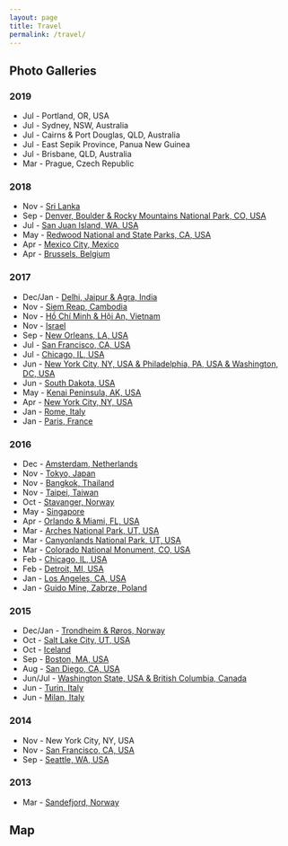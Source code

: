 ```yaml
---
layout: page
title: Travel
permalink: /travel/
---
```


## Photo Galleries

### 2019

- Jul - Portland, OR, USA
- Jul - Sydney, NSW, Australia
- Jul - Cairns & Port Douglas, QLD, Australia
- Jul - East Sepik Province, Panua New Guinea
- Jul - Brisbane, QLD, Australia
- Mar - Prague, Czech Republic

### 2018

- Nov - [Sri Lanka](https://1drv.ms/u/s!AkQZwKORiTlGm50evQC5GXMgvvGh1w?e=ToXwBW)
- Sep - [Denver, Boulder & Rocky Mountains National Park, CO, USA](https://1drv.ms/u/s!AkQZwKORiTlGm51mZyGa9yYqFgUkJw?e=eKEEtX)
- Jul - [San Juan Island, WA, USA](https://1drv.ms/u/s!AkQZwKORiTlGm50HV6OhMpqYllOEzA?e=9N6RwM)
- May - [Redwood National and State Parks, CA, USA](https://1drv.ms/u/s!AkQZwKORiTlGmqAxE3J_lmPTFRED3w?e=DWx0Pa)
- Apr - [Mexico City, Mexico](https://1drv.ms/u/s!AkQZwKORiTlGm5xtX1PlGWKmZWD6ng?e=0TZCkk)
- Apr - [Brussels, Belgium](https://1drv.ms/u/s!AkQZwKORiTlGm5955BEwoAjfOVqW_A?e=qfqpaN)

### 2017

- Dec/Jan - [Delhi, Jaipur & Agra, India](https://1drv.ms/u/s!AkQZwKORiTlGm59I_aI54Tm7-kxpiA?e=b0gma4)
- Nov - [Siem Reap, Cambodia](https://1drv.ms/u/s!AkQZwKORiTlGmZhQ4PZCJ_eAzBjT6w?e=0L1IHb)
- Nov - [Hồ Chí Minh & Hội An, Vietnam](https://1drv.ms/u/s!AkQZwKORiTlGmZdNcD6-3wJkO9Zatg?e=yRUu7u)
- Nov - [Israel](https://1drv.ms/u/s!AkQZwKORiTlGmZYHZWvKzhD-Wc0WXA?e=ahgFxA)
- Sep - [New Orleans, LA, USA](https://1drv.ms/u/s!AkQZwKORiTlGm5xrImAkn5nfkw8vag?e=TPAOwe)
- Jul - [San Francisco, CA, USA](https://1drv.ms/u/s!AkQZwKORiTlGm58HjVVbNdSAQXQ8zg?e=daSpym)
- Jul - [Chicago, IL, USA](https://1drv.ms/u/s!AkQZwKORiTlGm55t0CAyhrd91S-tGA?e=hWzy3n)
- Jun - [New York City, NY, USA & Philadelphia, PA, USA & Washington, DC, USA](https://1drv.ms/u/s!AkQZwKORiTlGm5xqLnKuuN-G1AFDfQ?e=EW0)
- Jun - [South Dakota, USA](https://1drv.ms/u/s!AkQZwKORiTlGm5xP_FKsPhGD04YkqA?e=CLcfHR)
- May - [Kenai Peninsula, AK, USA](https://1drv.ms/u/s!AkQZwKORiTlGm5xsZrLLDKk1b8gAtg?e=J0CCEs)
- Apr - [New York City, NY, USA](https://1drv.ms/u/s!AkQZwKORiTlGmM1NlWifWAfLzTGxWQ?e=bC8bNN)
- Jan - [Rome, Italy](https://1drv.ms/u/s!AkQZwKORiTlGmIxZaWsTrmz6pN2jWw?e=V0edvy)
- Jan - [Paris, France](https://1drv.ms/u/s!AkQZwKORiTlGmIlFCSzXb-iFOZzoJw?e=td3m6B)

### 2016

- Dec - [Amsterdam, Netherlands](https://1drv.ms/u/s!AkQZwKORiTlGm5xODNVpZ94Ex3LcwQ?e=Ybc48b)
- Nov - [Tokyo, Japan](https://1drv.ms/u/s!AkQZwKORiTlGl_dphBIuX2gonA9lQA?e=X3luPM)
- Nov - [Bangkok, Thailand](https://1drv.ms/u/s!AkQZwKORiTlGl_dxoTlOqv5vgJU6kg?e=NsSAbB)
- Nov - [Taipei, Taiwan](https://1drv.ms/u/s!AkQZwKORiTlGl9ZJIU8GL9k7LW4T-A?e=xWHdxU)
- Oct - [Stavanger, Norway](https://1drv.ms/u/s!AkQZwKORiTlGl7FbVhSbRR8xVfp9RQ?e=mebcyE)
- May - [Singapore](https://1drv.ms/u/s!AkQZwKORiTlGlOBPFgCuYvReKpU6aw?e=fKTJEQ)
- Apr - [Orlando & Miami, FL, USA](https://1drv.ms/u/s!AkQZwKORiTlGm5xF6_4_gJYPuN39fA?e=bXnjn5)
- Mar - [Arches National Park, UT, USA](https://1drv.ms/u/s!AkQZwKORiTlGm5h_JuHp4QAi-nsJDg?e=JSLn8A)
- Mar - [Canyonlands National Park, UT, USA](https://1drv.ms/u/s!AkQZwKORiTlGm5h8OaQtmLvghJ5lew?e=yh4JQG)
- Mar - [Colorado National Monument, CO, USA](https://1drv.ms/u/s!AkQZwKORiTlGm5h-F6eH_G0VpT7D7w?e=QLd8CA)
- Feb - [Chicago, IL, USA](https://1drv.ms/u/s!AkQZwKORiTlGm5xDjD0-dGM3Jm_2ig?e=ddM5hY)
- Feb - [Detroit, MI, USA](https://1drv.ms/u/s!AkQZwKORiTlGm5xEh-w5w-1NcjAlCQ?e=oP5YUa)
- Jan - [Los Angeles, CA, USA](https://1drv.ms/u/s!AkQZwKORiTlGm5tyVjWVuyCAtKTAcA?e=hlE4eP)
- Jan - [Guido Mine, Zabrze, Poland](https://1drv.ms/u/s!AkQZwKORiTlGm50IvmtJwimNFbwW7Q?e=Y0wvhD)

### 2015

- Dec/Jan - [Trondheim & Røros, Norway](https://1drv.ms/u/s!AkQZwKORiTlGm5kUWsBHItDWU5icyQ?e=vroZrt)
- Oct - [Salt Lake City, UT, USA](https://1drv.ms/u/s!AkQZwKORiTlGm5klMgEB5TRP2v4SiA?e=j6Golr)
- Oct - [Iceland](https://1drv.ms/u/s!AkQZwKORiTlGm5pCPr-VcJQqsHY6cQ?e=ZY3L1x)
- Sep - [Boston, MA, USA](https://1drv.ms/u/s!AkQZwKORiTlGm5oUc27UZ3R8cW5koA?e=heeIKv)
- Aug - [San Diego, CA, USA](https://1drv.ms/u/s!AkQZwKORiTlGm5oEKUo7_DX1VisH0Q?e=7j7sQh)
- Jun/Jul - [Washington State, USA & British Columbia, Canada](https://1drv.ms/u/s!AkQZwKORiTlGm5sQyTl81sprq_2fBw?e=CgQDtA)
- Jun - [Turin, Italy](https://1drv.ms/u/s!AkQZwKORiTlGm5laEqt58SSrpN5ZiQ?e=r6t8HV)
- Jun - [Milan, Italy](https://1drv.ms/u/s!AkQZwKORiTlGm5k8NHqWIVdK8XoYQg?e=yHLdDn)

### 2014

- Nov - New York City, NY, USA
- Nov - [San Francisco, CA, USA](https://1drv.ms/u/s!AkQZwKORiTlGm5paBkLvrVhy91GEEg?e=qlA2Vq)
- Sep - [Seattle, WA, USA](https://1drv.ms/u/s!AkQZwKORiTlGm5spkGlY1pgEYAqRVg?e=GwHQo7)

### 2013

- Mar - [Sandefjord, Norway](https://1drv.ms/u/s!AkQZwKORiTlGm5sjC3yetQxPH2sgmg?e=pOGRGh)

 
## Map

<div id="myMap" style='position:relative;width:1020px;height:600px;'></div>

<script type="text/javascript">
    function GetMap()
    {
        map = new Microsoft.Maps.Map('#myMap', {
            center: new Microsoft.Maps.Location(30.00304953765496, 11.059625639542281),
            zoom: 2,
            disableBirdseye: true,
            disableKeyboardInput: true,
            disablePanning: true,
            disableScrollWheelZoom: true,
            disableStreetside: true,
            disableStreetsideAutoCoverage: true,
            disableZooming: true,
            enableClickableLogo: false,
            showDashboard: false,
            showMapTypeSelector: false,
            showLocateMeButton: false,
            showTrafficButton: false,
            showZoomButtons: false,            });

        var pins = [
        // 2013
        new Microsoft.Maps.Pushpin(new Microsoft.Maps.Location(59.130185, 10.218277)),
        // 2014
        new Microsoft.Maps.Pushpin(new Microsoft.Maps.Location(47.606267, -122.332118)),
        new Microsoft.Maps.Pushpin(new Microsoft.Maps.Location(37.770036, -122.425232)),
        // 2015
        new Microsoft.Maps.Pushpin(new Microsoft.Maps.Location(45.464371, 9.186318)),
        new Microsoft.Maps.Pushpin(new Microsoft.Maps.Location(45.071882, 7.685220)),
        new Microsoft.Maps.Pushpin(new Microsoft.Maps.Location(32.730662, -117.133636)),
        new Microsoft.Maps.Pushpin(new Microsoft.Maps.Location(42.365079, -71.067216)),
        new Microsoft.Maps.Pushpin(new Microsoft.Maps.Location(49.285630, -123.123005)),
        new Microsoft.Maps.Pushpin(new Microsoft.Maps.Location(64.839054, -18.714285)),
        new Microsoft.Maps.Pushpin(new Microsoft.Maps.Location(40.724811, -111.905377)),
        new Microsoft.Maps.Pushpin(new Microsoft.Maps.Location(63.428672, 10.393696)),
        // 2016
        new Microsoft.Maps.Pushpin(new Microsoft.Maps.Location(50.289717, 18.792116)),
        new Microsoft.Maps.Pushpin(new Microsoft.Maps.Location(34.056853, -118.246446)),
        new Microsoft.Maps.Pushpin(new Microsoft.Maps.Location(42.355474, -83.039824)),
        new Microsoft.Maps.Pushpin(new Microsoft.Maps.Location(41.896727, -87.644167)),
        new Microsoft.Maps.Pushpin(new Microsoft.Maps.Location(39.058316, -108.691431)),
        new Microsoft.Maps.Pushpin(new Microsoft.Maps.Location(38.733538, -109.583514)),
        new Microsoft.Maps.Pushpin(new Microsoft.Maps.Location(38.332272, -109.850686)),
        new Microsoft.Maps.Pushpin(new Microsoft.Maps.Location(28.551632, -81.396712)),
        new Microsoft.Maps.Pushpin(new Microsoft.Maps.Location(25.752454, -80.192409)),
        new Microsoft.Maps.Pushpin(new Microsoft.Maps.Location(1.350832, 103.861091)),
        new Microsoft.Maps.Pushpin(new Microsoft.Maps.Location(58.978915, 5.722463)),
        new Microsoft.Maps.Pushpin(new Microsoft.Maps.Location(25.027031, 121.566537)),
        new Microsoft.Maps.Pushpin(new Microsoft.Maps.Location(31.218259, 121.477788)),
        new Microsoft.Maps.Pushpin(new Microsoft.Maps.Location(13.759642, 100.499210)),
        new Microsoft.Maps.Pushpin(new Microsoft.Maps.Location(35.658550, 139.772455)),
        new Microsoft.Maps.Pushpin(new Microsoft.Maps.Location(52.356106, 4.899452)),
        //2017
        new Microsoft.Maps.Pushpin(new Microsoft.Maps.Location(48.861883, 2.345048)),
        new Microsoft.Maps.Pushpin(new Microsoft.Maps.Location(41.901492, 12.485517)),
        new Microsoft.Maps.Pushpin(new Microsoft.Maps.Location(40.747095, -74.001438)),
        new Microsoft.Maps.Pushpin(new Microsoft.Maps.Location(60.288628, -149.501121)),
        new Microsoft.Maps.Pushpin(new Microsoft.Maps.Location(44.038792, -103.389644)),
        new Microsoft.Maps.Pushpin(new Microsoft.Maps.Location(43.852925, -102.331057)),
        new Microsoft.Maps.Pushpin(new Microsoft.Maps.Location(39.944639, -75.170083)),
        new Microsoft.Maps.Pushpin(new Microsoft.Maps.Location(38.908718, -77.057050)),
        new Microsoft.Maps.Pushpin(new Microsoft.Maps.Location(29.956481, -90.065451)),
        new Microsoft.Maps.Pushpin(new Microsoft.Maps.Location(32.076432, 34.778117)),
        new Microsoft.Maps.Pushpin(new Microsoft.Maps.Location(31.777547, 35.210528)),
        new Microsoft.Maps.Pushpin(new Microsoft.Maps.Location(10.840724, 106.647014)),
        new Microsoft.Maps.Pushpin(new Microsoft.Maps.Location(15.879808, 108.340297)),
        new Microsoft.Maps.Pushpin(new Microsoft.Maps.Location(13.359599, 103.858988)),
        new Microsoft.Maps.Pushpin(new Microsoft.Maps.Location(28.636805, 77.223076)),
        // 2018
        new Microsoft.Maps.Pushpin(new Microsoft.Maps.Location(26.938908, 75.762943)),
        new Microsoft.Maps.Pushpin(new Microsoft.Maps.Location(27.185742, 77.988610)),
        new Microsoft.Maps.Pushpin(new Microsoft.Maps.Location(19.443763, -99.126412)),
        new Microsoft.Maps.Pushpin(new Microsoft.Maps.Location(41.215553, -124.010828)),
        new Microsoft.Maps.Pushpin(new Microsoft.Maps.Location(48.526381, -123.075805)),
        new Microsoft.Maps.Pushpin(new Microsoft.Maps.Location(40.019142, -105.276796)),
        new Microsoft.Maps.Pushpin(new Microsoft.Maps.Location(7.581497, 80.697049)),
        new Microsoft.Maps.Pushpin(new Microsoft.Maps.Location(50.852549, 4.352078)),
        new Microsoft.Maps.Pushpin(new Microsoft.Maps.Location(51.225655, 4.397653)),
        // 2019
        new Microsoft.Maps.Pushpin(new Microsoft.Maps.Location(-4.867684, 144.827135)),
        new Microsoft.Maps.Pushpin(new Microsoft.Maps.Location(-27.444738, 153.028813)),
        new Microsoft.Maps.Pushpin(new Microsoft.Maps.Location(-16.912980, 145.773165)),
        new Microsoft.Maps.Pushpin(new Microsoft.Maps.Location(-33.873249, 151.210903)),
        new Microsoft.Maps.Pushpin(new Microsoft.Maps.Location(50.099135, 14.444357)),
        new Microsoft.Maps.Pushpin(new Microsoft.Maps.Location(36.160523, -86.788093)),
        // Other
        new Microsoft.Maps.Pushpin(new Microsoft.Maps.Location(51.484575, 7.215515)), // Bohum
        new Microsoft.Maps.Pushpin(new Microsoft.Maps.Location(54.160014, 24.182202)),  // Lithuania
        new Microsoft.Maps.Pushpin(new Microsoft.Maps.Location(49.750854, 11.547167)), // Pegnitz
        new Microsoft.Maps.Pushpin(new Microsoft.Maps.Location(49.405891, 19.491409)), // Namestovo
        new Microsoft.Maps.Pushpin(new Microsoft.Maps.Location(30.269532, -97.759514)), // Austin, TX
        new Microsoft.Maps.Pushpin(new Microsoft.Maps.Location(54.358927, 18.636996)), // Gdansk
        new Microsoft.Maps.Pushpin(new Microsoft.Maps.Location(46.202045, 6.148264)), // Geneva
        new Microsoft.Maps.Pushpin(new Microsoft.Maps.Location(45.502521, -122.675958)), // Portland
        new Microsoft.Maps.Pushpin(new Microsoft.Maps.Location(53.365556, -6.249815)), // Dublin
        // new Microsoft.Maps.Pushpin(new Microsoft.Maps.Location()),
        // new Microsoft.Maps.Pushpin(new Microsoft.Maps.Location()),
        // new Microsoft.Maps.Pushpin(new Microsoft.Maps.Location()),
        // new Microsoft.Maps.Pushpin(new Microsoft.Maps.Location()),
        // new Microsoft.Maps.Pushpin(new Microsoft.Maps.Location()),
        // new Microsoft.Maps.Pushpin(new Microsoft.Maps.Location()),
        // new Microsoft.Maps.Pushpin(new Microsoft.Maps.Location()),
        ]

        pins.forEach(p => map.entities.push(p));

        //Add your post map load code here.
    }

    var links = [...document.getElementsByTagName('a')];
    links.filter(a => a.href.startsWith('https://1drv.ms')).forEach(a => a.target = "_blank");
</script>
